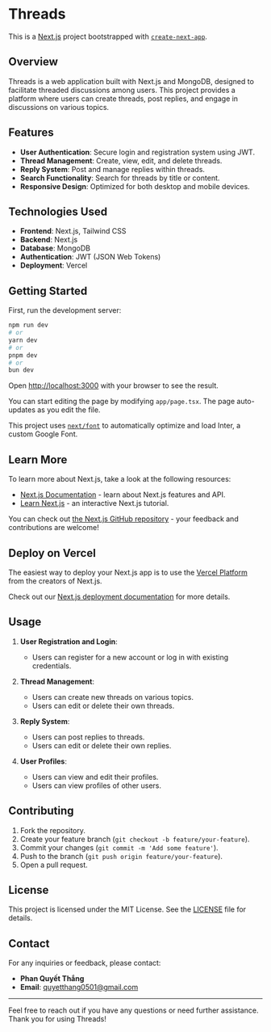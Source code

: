 # Threads
This is a [Next.js](https://nextjs.org/) project bootstrapped with [`create-next-app`](https://github.com/vercel/next.js/tree/canary/packages/create-next-app).
## Overview

Threads is a web application built with Next.js and MongoDB, designed to facilitate threaded discussions among users. This project provides a platform where users can create threads, post replies, and engage in discussions on various topics.

## Features

- **User Authentication**: Secure login and registration system using JWT.
- **Thread Management**: Create, view, edit, and delete threads.
- **Reply System**: Post and manage replies within threads.
- **Search Functionality**: Search for threads by title or content.
- **Responsive Design**: Optimized for both desktop and mobile devices.

## Technologies Used

- **Frontend**: Next.js, Tailwind CSS
- **Backend**: Next.js
- **Database**: MongoDB
- **Authentication**: JWT (JSON Web Tokens)
- **Deployment**: Vercel

## Getting Started

First, run the development server:

```bash
npm run dev
# or
yarn dev
# or
pnpm dev
# or
bun dev
```

Open [http://localhost:3000](http://localhost:3000) with your browser to see the result.

You can start editing the page by modifying `app/page.tsx`. The page auto-updates as you edit the file.

This project uses [`next/font`](https://nextjs.org/docs/basic-features/font-optimization) to automatically optimize and load Inter, a custom Google Font.

## Learn More

To learn more about Next.js, take a look at the following resources:

- [Next.js Documentation](https://nextjs.org/docs) - learn about Next.js features and API.
- [Learn Next.js](https://nextjs.org/learn) - an interactive Next.js tutorial.

You can check out [the Next.js GitHub repository](https://github.com/vercel/next.js/) - your feedback and contributions are welcome!

## Deploy on Vercel

The easiest way to deploy your Next.js app is to use the [Vercel Platform](https://vercel.com/new?utm_medium=default-template&filter=next.js&utm_source=create-next-app&utm_campaign=create-next-app-readme) from the creators of Next.js.

Check out our [Next.js deployment documentation](https://nextjs.org/docs/deployment) for more details.


## Usage

1. **User Registration and Login**:
    - Users can register for a new account or log in with existing credentials.

2. **Thread Management**:
    - Users can create new threads on various topics.
    - Users can edit or delete their own threads.

3. **Reply System**:
    - Users can post replies to threads.
    - Users can edit or delete their own replies.

4. **User Profiles**:
    - Users can view and edit their profiles.
    - Users can view profiles of other users.

## Contributing

1. Fork the repository.
2. Create your feature branch (`git checkout -b feature/your-feature`).
3. Commit your changes (`git commit -m 'Add some feature'`).
4. Push to the branch (`git push origin feature/your-feature`).
5. Open a pull request.

## License

This project is licensed under the MIT License. See the [LICENSE](LICENSE) file for details.

## Contact

For any inquiries or feedback, please contact:
- **Phan Quyết Thắng**
- **Email**: quyetthang0501@gmail.com

---

Feel free to reach out if you have any questions or need further assistance. Thank you for using Threads!

